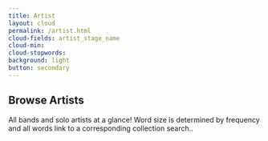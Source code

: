 ```yaml
---
title: Artist
layout: cloud
permalink: /artist.html
cloud-fields: artist_stage_name
cloud-min: 
cloud-stopwords:
background: light
button: secondary
---
```


## Browse Artists

All bands and solo artists at a glance! Word size is determined by frequency and all words link to a corresponding collection search..
